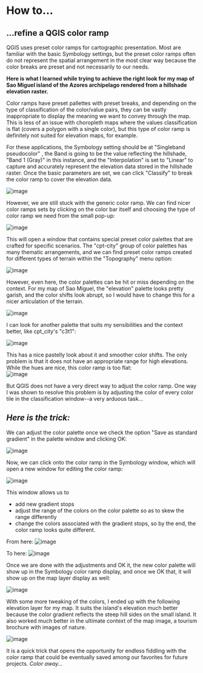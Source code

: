 # How to...
## ...refine a QGIS color ramp
QGIS uses preset color ramps for cartographic presentation. Most are familiar with the basic Symbology settings, but the preset color ramps often do not represent the spatial arrangement in the most clear way because the color breaks are preset and not necessarily to our needs. 

**Here is what I learned while trying to achieve the right look for my map of Sao Miguel island of the Azores archipelago rendered from a hillshade elevation raster.**

Color ramps have preset pallettes with preset breaks, and depending on the type of classification of the color/value pairs, they can be vastly inappropriate to display the meaning we want to convey through the map. This is less of an issue with choropleth maps where the values classification is flat (covers a polygon with a single color), but this type of color ramp is definitely not suited for elevation maps, for example. 

For these applications, the Symbology setting should be at "Singleband pseudocolor" , the Band is going to be the value reflecting the hillshade, "Band 1 (Gray)" in this instance, and the "Interpolation" is set to "Linear" to capture and accurately represent the elevation data stored in the hillshade raster. Once the basic parameters are set, we can click "Classify" to break the color ramp to cover the elevation data.

![image](https://github.com/agidak/Blog2/assets/93615593/effa6a1c-35df-45dd-9e5c-063448c3ba65)

However, we are still stuck with the generic color ramp. We can find nicer color ramps sets by clicking on the color bar itself and choosing the type of color ramp we need from the small pop-up:

![image](https://github.com/agidak/Blog2/assets/93615593/f2d900f2-50e1-4fbe-bcbf-895986d77a8b)

This will open a window that contains special preset color palettes that are crafted for specific scenarios. The "cpt-city" group of color palettes has many thematic arrangements, and we can find preset color ramps created for different types of terrain within the "Topography" menu option:

![image](https://github.com/agidak/Blog2/assets/93615593/b13e28f2-b1a4-467b-a7de-5a71a9d7a3dc)

However, even here, the color palettes can be hit or miss depending on the context. For my map of Sao Miguel, the "elevation" palette looks pretty garish, and the color shifts look abrupt, so I would have to change this for a nicer articulation of the terrain.

![image](https://github.com/agidak/Blog2/assets/93615593/8d7af6b2-7943-4647-9020-5763d4c2ae58)

I can look for another palette that suits my sensibilities and the context better, like cpt_city's "c3t1":

![image](https://github.com/agidak/Blog2/assets/93615593/9b9c6c3e-c2c3-47df-a39b-c2e067630316)

This has a nice pastelly look about it and smoother color shifts. The only problem is that it does not have an appropriate range for high elevations. While the hues are nice, this color ramp is too flat:   
![image](https://github.com/agidak/Blog2/assets/93615593/790bd4b3-df42-4f1b-a2a4-c10204314ba6)

But QGIS does not have a very direct way to adjust the color ramp. One way I was shown to resolve this problem is by adjusting the color of every color tile in the classification window--a very arduous task...

## *Here is the trick:*
We can adjust the color palette once we check the option "Save as standard gradient" in the palette window and clicking OK:

![image](https://github.com/agidak/Blog2/assets/93615593/0fc876b7-01e6-447e-8cfc-a33ed371788c)

Now, we can click onto the color ramp in the Symbology window, which will open a new window for editing the color ramp:

![image](https://github.com/agidak/Blog2/assets/93615593/f12bf11b-8355-4cb4-a1d9-36496b1a6733)

This window allows us to
- add new gradient stops
- adjust the range of the colors on the color palette so as to skew the range differently
- change the colors associated with the gradient stops, so by the end, the color ramp looks quite different.

From here:  ![image](https://github.com/agidak/Blog2/assets/93615593/984e54a2-50bc-46c1-adc8-e44825f777be)

To here:   ![image](https://github.com/agidak/Blog2/assets/93615593/e0315008-d22f-4051-ac63-2ae0feb3ac40)

Once we are done with the adjustments and OK it, the new color palette will show up in the Symbology color ramp display, and once we OK that, it will show up on the map layer display as well:

![image](https://github.com/agidak/Blog2/assets/93615593/b4b19a31-3e57-43bf-9e73-0f763a7b67a6)

With some more tweaking of the colors, I ended up with the following elevation layer for my map. It suits the island's elevation much better because the color gradient reflects the steep hill sides on the small island. It also worked much better in the ultimate context of the map image, a tourism brochure with images of nature.

![image](https://github.com/agidak/Blog2/assets/93615593/a1949f16-fb66-4903-a118-758c4330a325)

It is a quick trick that opens the opportunity for endless fiddling with the color ramp that could be eventually saved among our favorites for future projects.
*Color away...*








